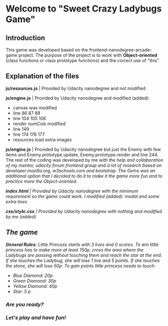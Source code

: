 <h1>Welcome to "Sweet Crazy Ladybugs Game"</h1>

<h2>Introduction</h2>
This game was developed based on the frontend-nanodegree-arcade-game project.
The purpose of the project is to work with <strong>Object-oriented</strong> (class functions or class prototype functions) and the correct use of "this".

<h2>Explanation of the files</h2>
<strong>js/resources.js</strong> | Provided by Udacity nanodegree and not modified

<strong>js/engine.js</strong> | Provided by Udacity nanodegree and modified (added):
    <ul>
    <li>canvas was modified</li>
    <li>line 86 87 88</li>
    <li>line 104 105 106</li>
    <li>render numCols modified</li>
    <li>line 149</li>
    <li>line 174 176 177</li>
    <li>resources.load extra images</li>
    </ul>

<strong>js/engine.js</strong> | Provided by Udacity nanodegree but just the Enemy with few items and Enemy.prototype.update, Enemy.prototype.render and line 244. The rest of the coding was developed by me <em>with the help and collaboration of my mentor, udacity forum frontend group and a lot of research based on developer.mozilla.org, w3schools.com and bootstrap.<em>
The Gems was an additional option that  I decided to do it to make it the game more fun and to practice more the Object-oriented.

<strong>index.html</strong> |  Provided by Udacity nanodegree with the minimum requirement so the game could work.
              I modified (added): modal and some extra lines

<strong>css/style.css</strong> | Provided by Udacity nanodegree with nothing and modified by me (added)

<h2>The game</h2>
<strong>General Rules:</strong> Little Princess starts with 3 lives and 0 scores.
To win little princess has to make more at least 150p, cross the area where the Ladybugs are passing without touching them and reach the star at the end.
If she touches the Ladybug, she will lose 1 live and 5 points. If she touches the stone, she will lose 50p.
To gain points little princess needs to touch:
<ul>
  <li>Blue Diamond: 20p</li>
  <li>Green Diamond: 30p</li>
  <li>Yellow Diamond: 40p</li>
  <li>Star: 5 p</li>
</ul>

  <h3>Are you ready?</h3>
  <h3>Let's play and have fun!</h3>
